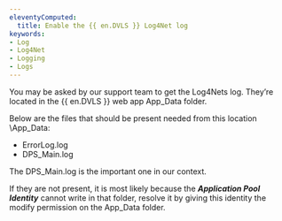 ```yaml
---
eleventyComputed:
  title: Enable the {{ en.DVLS }} Log4Net log
keywords:
- Log
- Log4Net
- Logging
- Logs
---
```

You may be asked by our support team to get the Log4Nets log. They’re located in the {{ en.DVLS }} web app App_Data folder.  

Below are the files that should be present needed from this location <DVLS Web APP>\App_Data:  

* ErrorLog.log  
* DPS_Main.log  

The DPS_Main.log is the important one in our context.  

If they are not present, it is most likely because the ***Application Pool Identity*** cannot write in that folder, resolve it by giving this identity the modify permission on the App_Data folder.

